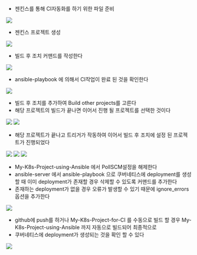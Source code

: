 * 젠킨스를 통해 CI자동화를 하기 위한 파일 준비

<img src="./img/125.png">

* 젠킨스 프로젝트 생성

<img src="./img/126.png">

* 빌드 후 조치 커맨드를 작성한다

<img src="./img/127.png">

* ansible-playbook 에 의해서 CI작업이 완료 된 것을 확인한다

<img src="./img/128.png">

* 빌드 후 조치를 추가하여 Build other projects를 고른다
* 해당 프로젝트의 빌드가 끝나면 이어서 진행 될 프로젝트를 선택한 것이다

<img src="./img/129.png">
<img src="./img/130.png">

* 해당 프로젝트가 끝나고 트리거가 작동하여 이어서 빌드 후 조치에 설정 된 프로젝트가 진행되었다

<img src="./img/131.png">
<img src="./img/132.png">
<img src="./img/133.png">

* My-K8s-Project-using-Ansible 에서 PollSCM설정을 해제한다
* ansible-server 에서 ansible-playbook 으로 쿠버네티스에 deployment를 생성할 때 이미 deployment가 존재할 경우 삭제할 수 있도록 커맨드를 추가한다
* 존재하는 deployment가 없을 경우 오류가 발생할 수 있기 때문에 ignore_errors 옵션을 추가한다

<img src="./img/134.png">

* github에 push를 하거나 My-K8s-Project-for-CI 를 수동으로 빌드 할 경우 My-K8s-Project-using-Ansible 까지 자동으로 빌드되어 최종적으로
* 쿠버네티스에 deployment가 생성되는 것을 확인 할 수 있다

<img src="./img/135.png">
